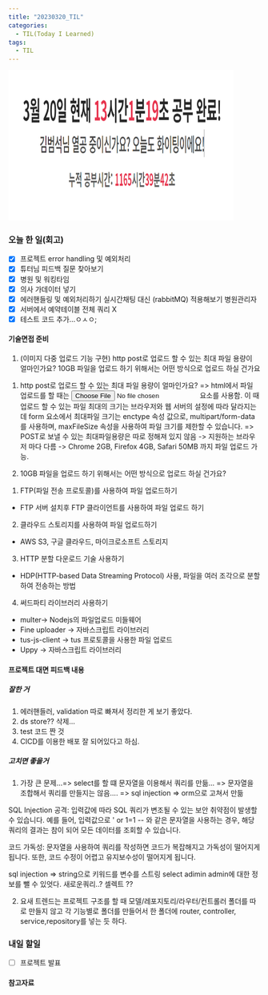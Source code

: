 ```yaml
---
title: "20230320_TIL"
categories:
  - TIL(Today I Learned)
tags:
  - TIL
---
```


<img src="/assets/images/20230320/스크린샷 2023-03-20 215449.png" width="450px" height="300px" title="project" alt="project">


### 오늘 한 일(회고)
- [x] 프로젝트 error handling 및 예외처리 
- [x] 튜터님 피드백 질문 찾아보기 
- [x] 병원 및 워킹타임 
- [x] 의사 가데이터 넣기 
- [x] 에러핸들링 및 예외처리하기 실시간채팅 대신 (rabbitMQ) 적용해보기 병원관리자
- [x] 서버에서 예약테이블 전체 쿼리 X 
- [x] 테스트 코드 추가…ㅇㅅㅇ;

#### 기술면접 준비 
1. (이미지 다중 업로드 기능 구현) http post로 업로드 할 수 있는 최대 파일 용량이 얼마인가요? 10GB 파일을 업로드 하기 위해서는 어떤 방식으로 업로드 하실 건가요

1) http post로 업로드 할 수 있는 최대 파일 용량이 얼마인가요?
=> html에서 파일 업로드를 할 때는 <input type="file"> 요소를 사용함. 이 때 업로드 할 수 있는 파일 최대의 크기는 브라우저와 웹 서버의 설정에 따라 달라지는데 form 요소에서 최대파일 크기는 enctype 속성 값으로, multipart/form-data를 사용하며, maxFileSize 속성을 사용하여 파일 크기를 제한할 수 있습니다. 
=> POST로 보낼 수 있는 최대파일용량은 따로 정해져 있지 않음 -> 지원하는 브라우저 마다 다름 
-> Chrome 2GB, Firefox 4GB, Safari 50MB 까지 파일 업로드 가능. 


2) 10GB 파일을 업로드 하기 위해서는 어떤 방식으로 업로드 하실 건가요?
1. FTP(파일 전송 프로토콜)를 사용하여 파일 업로드하기
- FTP 서버 설치후 FTP 클라이언트를 사용하여 파일 업로드 하기 

2. 클라우드 스토리지를 사용하여 파일 업로드하기
- AWS S3, 구글 클라우드, 마이크로소프트 스토리지

3. HTTP 분할 다운로드 기술 사용하기
- HDP(HTTP-based Data Streaming Protocol) 사용, 파일을 여러 조각으로 분할하여 전송하는 방법 

4. 써드파티 라이브러리 사용하기
- multer-> Nodejs의 파일업로드 미들웨어 
- Fine uploader -> 자바스크립트 라이브러리 
- tus-js-client -> tus 프로토콜을 사용한 파일 업로드
- Uppy -> 자바스크립트 라이브러리  



#### 프로젝트 대면 피드백 내용   
##### 잘한 거 
1. 에러핸들러, validation 따로 빠져서 정리한 게 보기 좋았다.  
2. ds store?? 삭제...
3. test 코드 짠 것  
4. CICD를 이용한 배포 잘 되어있다고 하심.  


##### 고치면 좋을거 
1. 가장 큰 문제...=> select를 할 떄 문자열을 이용해서 쿼리를 만듦... => 문자열을 조합해서 쿼리를 만들지는 않음.... => sql injection => orm으로 고쳐서 만듦 

SQL Injection 공격: 입력값에 따라 SQL 쿼리가 변조될 수 있는 보안 취약점이 발생할 수 있습니다. 예를 들어, 입력값으로 ' or 1=1 -- 와 같은 문자열을 사용하는 경우, 해당 쿼리의 결과는 참이 되어 모든 데이터를 조회할 수 있습니다.

코드 가독성: 문자열을 사용하여 쿼리를 작성하면 코드가 복잡해지고 가독성이 떨어지게 됩니다. 또한, 코드 수정이 어렵고 유지보수성이 떨어지게 됩니다.


sql injection => string으로 키워드를 변수를 스트링 select adimin admin에 대한 정보를 뺄 수 있엇다. 새로운쿼리..? 셀렉트 ??

2. 요새 트렌드는 프로젝트 구조를 할 때 모델/레포지토리/라우터/컨트롤러 폴더를 따로 만들지 않고 각 기능별로 폴더를 만들어서 한 폴더에 router, controller, service,repository를 넣는 듯 하다. 



### 내일 할일
- [ ] 프로젝트 발표

#### 참고자료


